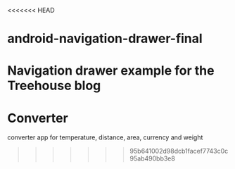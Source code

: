 <<<<<<< HEAD
# android-navigation-drawer-final
Navigation drawer example for the Treehouse blog
=======
# Converter
converter app for temperature, distance, area, currency and weight
>>>>>>> 95b641002d98dcb1facef7743c0c95ab490bb3e8
